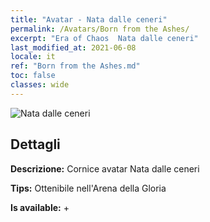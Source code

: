 ```yaml
---
title: "Avatar - Nata dalle ceneri"
permalink: /Avatars/Born from the Ashes/
excerpt: "Era of Chaos  Nata dalle ceneri"
last_modified_at: 2021-06-08
locale: it
ref: "Born from the Ashes.md"
toc: false
classes: wide
---
```

 ![Nata dalle ceneri](/images/a/avatarFrame_76.png)

## Dettagli

 **Descrizione:** Cornice avatar Nata dalle ceneri 

 **Tips:** Ottenibile nell'Arena della Gloria 

 **Is available:**  + 

